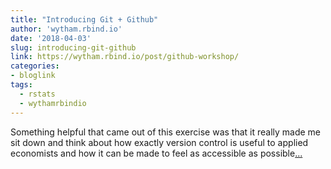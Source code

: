 ```yaml
---
title: "Introducing Git + Github"
author: 'wytham.rbind.io'
date: '2018-04-03'
slug: introducing-git-github
link: https://wytham.rbind.io/post/github-workshop/
categories:
- bloglink
tags:
  - rstats
  - wythamrbindio
---
```


Something helpful that came out of this exercise was that it really made me sit down and think about how exactly version control is useful to applied economists and how it can be made to feel as accessible as possible[... <i class="fas fa-external-link-alt"></i>](https://wytham.rbind.io/post/github-workshop/)

